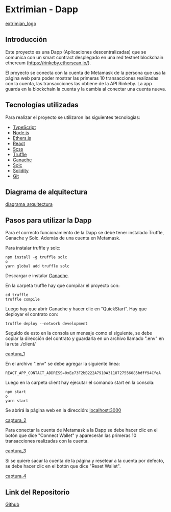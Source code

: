 # Extrimian - Dapp

[extrimian_logo](https://user-images.githubusercontent.com/72575052/150850380-4d8cc403-1f84-497b-bc0f-96fc9d3b42b0.svg)

## Introducción

Este proyecto es una Dapp (Aplicaciones descentralizadas) que se comunica con un smart contract desplegado en una red testnet blockchain ethereum (https://rinkeby.etherscan.io/).

El proyecto se conecta con la cuenta de Metamask de la persona que usa la página web para poder mostrar las primeras 10 transacciones realizadas con la cuenta, las transacciones las obtiene de la API Rinkeby. La app guarda en la blockchain la cuenta y la cambia al conectar una cuenta nueva.

## Tecnologías utilizadas

Para realizar el proyecto se utilizaron las siguientes tecnologías:

* [TypeScript](https://www.typescriptlang.org/)
* [Node.js](https://nodejs.org/)
* [Ethers.js](https://docs.ethers.io/v5/)
* [React](https://reactjs.org/)
* [Scss](https://sass-lang.com/)
* [Truffle](https://truffleframework.com/)
* [Ganache](https://trufflesuite.com/ganache/)
* [Solc](https://docs.soliditylang.org/en/v0.8.11/installing-solidity.html)
* [Solidity](https://solidity-es.readthedocs.io/es/latest/)
* [Git](https://git-scm.com/)

## Diagrama de alquitectura

[diagrama_arquitectura](https://user-images.githubusercontent.com/72575052/150850300-7b039c50-0a7e-416d-acab-0c6878da8a4a.png)

## Pasos para utilizar la Dapp

Para el correcto funcionamiento de la Dapp se debe tener instalado Truffle, Ganache y Solc. Además de una cuenta en Metamask.

Para instalar truffle y solc:

    npm install -g truffle solc
    o
    yarn global add truffle solc

Descargar e instalar [Ganache](https://trufflesuite.com/ganache/).

En la carpeta truffle hay que compilar el proyecto con:

    cd truffle
    truffle compile

Luego hay que abrir Ganache y hacer clic en “QuickStart”. Hay que deployar el contrato con:

    truffle deploy --network development

Seguido de esto en la consola un mensaje como el siguiente, se debe copiar la dirección del contrato y guardarla en un archivo llamado ".env" en la ruta ./client/

[captura_1](https://user-images.githubusercontent.com/72575052/150849846-9a2c5412-09d5-4fdb-9751-f089f0d1afaf.png)

En el archivo ".env" se debe agregar la siguiente linea:

    REACT_APP_CONTACT_ADDRESS=0xEe73F2bB222A7910A3118727556085bdff94CfeA

Luego en la carpeta client hay ejecutar el comando start en la consola:

    npm start 
    o
    yarn start

Se abrirá la página web en la dirección: [localhost:3000](http://localhost:3000/)

[captura_2](https://user-images.githubusercontent.com/72575052/150850078-576e9028-d698-4eec-b80e-6725e1c969b3.png)

Para conectar la cuenta de Metamask a la Dapp se debe hacer clic en el botón que dice "Connect Wallet" y aparecerán las primeras 10 transacciones realizadas con la cuenta.

[captura_3](https://user-images.githubusercontent.com/72575052/150850108-477d6846-27ae-487e-8975-c5f6c7b9230e.png)

Si se quiere sacar la cuenta de la página y resetear a la cuenta por defecto, se debe hacer clic en el botón que dice "Reset Wallet".

[captura_4](https://user-images.githubusercontent.com/72575052/150850162-1dc16489-8293-4871-9707-2668d658bfcd.png)

## Link del Repositorio

[Github](https://github.com/ArenasAgustin/extrimian-dapp)
